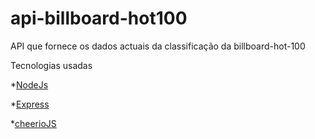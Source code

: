 # api-billboard-hot100
API que fornece os dados actuais da classificação da billboard-hot-100

Tecnologias usadas

*[NodeJs](https://nodejs.org/en/docs/)

*[Express](https://expressjs.com/)

*[cheerioJS](https://cheerio.js.org/)
